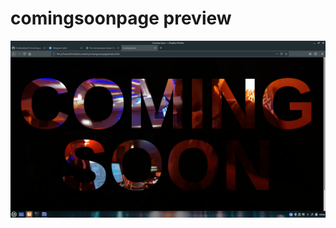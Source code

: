 # comingsoonpage preview
![foxdemo](https://github.com/firstkiadityaf12/comingsoonpage/blob/master/assets/comingsoonwebpage.png)
